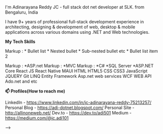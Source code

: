 I'm Adinarayana Reddy JC - full stack dot net developer at SLK. from Bengaluru, India

I have 9+ years of professional full-stack development experience in architecting, designing & development of web, desktop & mobile applications across various domains using .NET and Web technologies.


**My Tech Skills**

Markup : * Bullet list
              * Nested bullet
                  * Sub-nested bullet etc
          * Bullet list item 2


 Markup : *ASP.net
 Markup : *MVC
 Markup : *C#
*SQL Server
*ASP.NET Core
React JS
React Native
MAUI
HTML
HTML5
CSS
CSS3
JavaScript
JQUERY
Git
LINQ
Entity Framework
Asp.net web services
WCF
WEB API
Ado.net
and etc


**📫 Profiles(How to reach me)**

LinkedIn - https://www.linkedin.com/in/jc-adinarayana-reddy-75213257/
Personal Blog - https://adi-dotnet.blogspot.com/
Personal Site - http://allinoneweb.net/
Dev.to - https://dev.to/adi501
Medium - https://medium.com/@jc.adi101


-->

